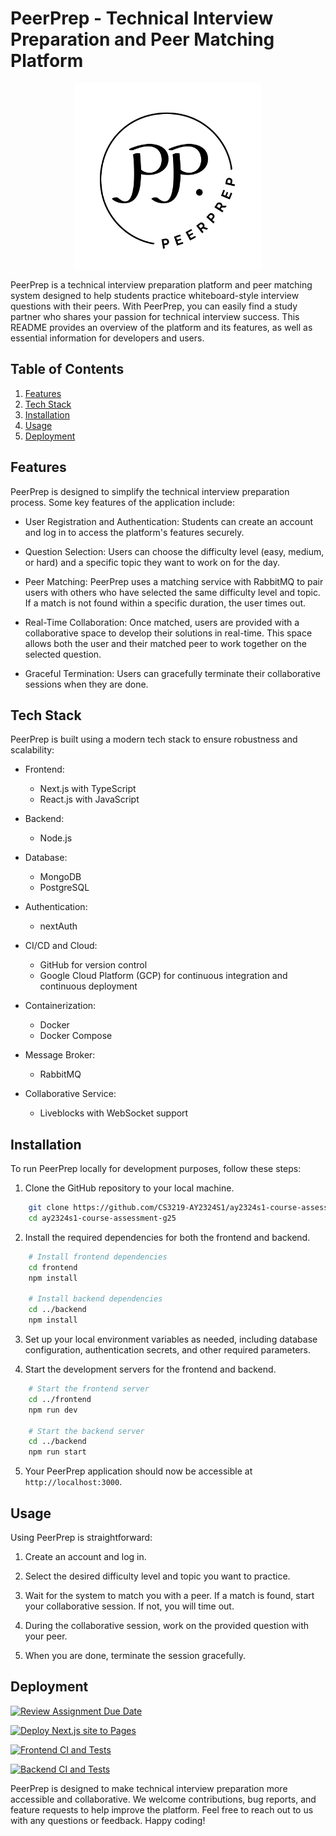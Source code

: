 # PeerPrep - Technical Interview Preparation and Peer Matching Platform

<p align="center">
<img src="frontend/public/logo.svg" align="center" height=auto width="300">
</p>

PeerPrep is a technical interview preparation platform and peer matching system designed to help students practice whiteboard-style interview questions with their peers. With PeerPrep, you can easily find a study partner who shares your passion for technical interview success. This README provides an overview of the platform and its features, as well as essential information for developers and users.

## Table of Contents
1. [Features](#features)
2. [Tech Stack](#tech-stack)
3. [Installation](#installation)
4. [Usage](#usage)
5. [Deployment](#deployment)

## Features <a name="features"></a>
PeerPrep is designed to simplify the technical interview preparation process. Some key features of the application include:

- User Registration and Authentication: Students can create an account and log in to access the platform's features securely.

- Question Selection: Users can choose the difficulty level (easy, medium, or hard) and a specific topic they want to work on for the day.

- Peer Matching: PeerPrep uses a matching service with RabbitMQ to pair users with others who have selected the same difficulty level and topic. If a match is not found within a specific duration, the user times out.

- Real-Time Collaboration: Once matched, users are provided with a collaborative space to develop their solutions in real-time. This space allows both the user and their matched peer to work together on the selected question.

- Graceful Termination: Users can gracefully terminate their collaborative sessions when they are done.


## Tech Stack <a name="tech-stack"></a>
PeerPrep is built using a modern tech stack to ensure robustness and scalability:

- Frontend:
    - Next.js with TypeScript
    - React.js with JavaScript

- Backend:
    - Node.js

- Database:
    - MongoDB
    - PostgreSQL

- Authentication:
    - nextAuth

- CI/CD and Cloud:
    - GitHub for version control
    - Google Cloud Platform (GCP) for continuous integration and continuous deployment

- Containerization:
    - Docker
    - Docker Compose
    
- Message Broker:
    - RabbitMQ

- Collaborative Service:
    - Liveblocks with WebSocket support


## Installation <a name="installation"></a>
To run PeerPrep locally for development purposes, follow these steps:

1. Clone the GitHub repository to your local machine.
```bash
    git clone https://github.com/CS3219-AY2324S1/ay2324s1-course-assessment-g25.git
    cd ay2324s1-course-assessment-g25
```

2. Install the required dependencies for both the frontend and backend.
```bash
    # Install frontend dependencies
    cd frontend
    npm install

    # Install backend dependencies
    cd ../backend
    npm install
```

3. Set up your local environment variables as needed, including database configuration, authentication secrets, and other required parameters.

4. Start the development servers for the frontend and backend.
```bash
    # Start the frontend server
    cd ../frontend
    npm run dev

    # Start the backend server
    cd ../backend
    npm run start
```

5. Your PeerPrep application should now be accessible at `http://localhost:3000`.

## Usage <a name="usage"></a>
Using PeerPrep is straightforward:

1. Create an account and log in.

2. Select the desired difficulty level and topic you want to practice.

3. Wait for the system to match you with a peer. If a match is found, start your collaborative session. If not, you will time out.

4. During the collaborative session, work on the provided question with your peer.

5. When you are done, terminate the session gracefully.

## Deployment <a name="deployment"></a>

[![Review Assignment Due Date](https://classroom.github.com/assets/deadline-readme-button-24ddc0f5d75046c5622901739e7c5dd533143b0c8e959d652212380cedb1ea36.svg)](https://classroom.github.com/a/6BOvYMwN)

[![Deploy Next.js site to Pages](https://github.com/CS3219-AY2324S1/ay2324s1-course-assessment-g25/actions/workflows/nextjs.yml/badge.svg)](https://github.com/CS3219-AY2324S1/ay2324s1-course-assessment-g25/actions/workflows/nextjs.yml)

[![Frontend CI and Tests](https://github.com/CS3219-AY2324S1/ay2324s1-course-assessment-g25/actions/workflows/frontend.yaml/badge.svg)](https://github.com/CS3219-AY2324S1/ay2324s1-course-assessment-g25/actions/workflows/frontend.yaml)

[![Backend CI and Tests](https://github.com/CS3219-AY2324S1/ay2324s1-course-assessment-g25/actions/workflows/backend.yaml/badge.svg)](https://github.com/CS3219-AY2324S1/ay2324s1-course-assessment-g25/actions/workflows/backend.yaml)



PeerPrep is designed to make technical interview preparation more accessible and collaborative. We welcome contributions, bug reports, and feature requests to help improve the platform. Feel free to reach out to us with any questions or feedback. Happy coding!

